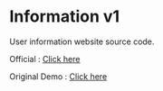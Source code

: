 # Information v1
User information website source code.

Official : [Click here](https://info.tokovn.com/chuyen-theme.php?theme=v1)

Original Demo : [Click here](https://tokovn.com/demo/info_v1/)

